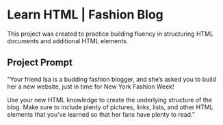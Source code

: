 # Learn HTML | Fashion Blog
This project was created to practice building fluency in structuring HTML documents and additional HTML elements.

## Project Prompt
"Your friend Isa is a budding fashion blogger, and she’s asked you to build her a new website, just in time for New York Fashion Week!

Use your new HTML knowledge to create the underlying structure of the blog. Make sure to include plenty of pictures, links, lists, and other HTML elements that you’ve learned so that her fans have plenty to read."
